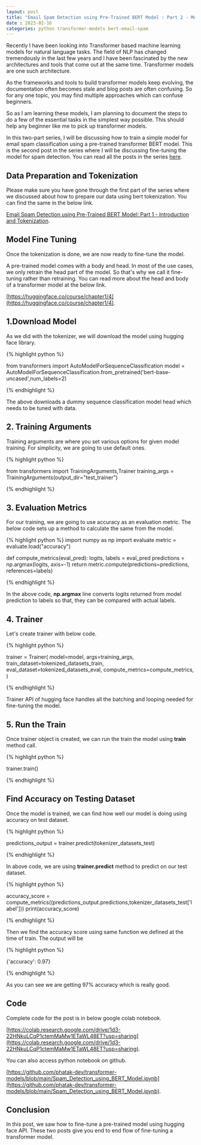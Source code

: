```yaml
---
layout: post
title: "Email Spam Detection using Pre-Trained BERT Model : Part 2 - Model Fine Tuning"
date : 2023-02-16
categories: python transformer-models bert-email-spam
---
```

Recently I have been looking into Transformer based machine learning models for natural language tasks. The field of NLP has changed tremendously in the last few years and I have been fascinated by the new architectures and tools that come out at the same time. Transformer models are one such architecture.

As the frameworks and tools to build transformer models keep evolving, the documentation often becomes stale and blog posts are often confusing. So for any one topic, you may find multiple approaches which can confuse beginners.

So as I am learning these models, I am planning to document the steps to do a few of the essential tasks in the simplest way possible. This should help any beginner like me to pick up transformer models.

In this two-part series, I will be discussing how to train a simple model for email spam classification using a pre-trained transformer BERT model. This is the second post in the series where I will be discussing fine-tuning the model for spam detection. You can read all the posts in the series [here](/categories/bert-email-spam).


## Data Preparation and Tokenization

Please make sure you have gone through the first part of the series where we discussed about how to prepare our data using bert tokenization. You can find the same in the below link.

[Email Spam Detection using Pre-Trained BERT Model: Part 1 - Introduction and Tokenization](/bert-email-spam-1).

## Model Fine Tuning 

Once the tokenization is done, we are now ready to fine-tune the model.

A pre-trained model comes with a body and head. In most of the use cases, we only retrain the head part of the model. So that's why we call it fine-tuning rather than retraining. You can read more about the head and body of a transformer model at the below link.

[https://huggingface.co/course/chapter1/4](https://huggingface.co/course/chapter1/4).

## 1.Download Model

As we did with the tokenizer, we will download the model using hugging face library.  

{% highlight python %}

from transformers import AutoModelForSequenceClassification
model = AutoModelForSequenceClassification.from_pretrained('bert-base-uncased',num_labels=2)

{% endhighlight %}

The above downloads a dummy sequence classification model head which needs to be tuned with data.


## 2. Training Arguments

Training arguments are where you set various options for given model training. For simplicity, we are going to use default ones.

{% highlight python %}

from transformers import TrainingArguments,Trainer
training_args = TrainingArguments(output_dir="test_trainer")

{% endhighlight %}

## 3. Evaluation Metrics

For our training, we are going to use accuracy as an evaluation metric. The below code sets up a method to calculate the same from the model.

{% highlight python %}
import numpy as np
import evaluate
metric = evaluate.load("accuracy")


def compute_metrics(eval_pred):
    logits, labels = eval_pred
    predictions = np.argmax(logits, axis=-1)
    return metric.compute(predictions=predictions, references=labels)

{% endhighlight %}

In the above code, **np.argmax** line converts logits returned from model prediction to labels so that, they can be compared with actual labels.

## 4. Trainer

Let's create trainer with below code.

{% highlight python %}

trainer = Trainer(
    model=model,
    args=training_args,
    train_dataset=tokenized_datasets_train,
    eval_dataset=tokenized_datasets_eval,
    compute_metrics=compute_metrics,
 )
 
{% endhighlight %}

Trainer API of hugging face handles all the batching and looping needed for fine-tuning the model.

## 5. Run the Train

Once trainer object is created, we can run the train the model using **train** method call.

{% highlight python %}

trainer.train()

{% endhighlight %}


## Find Accuracy on Testing Dataset

Once the model is trained, we can find how well our model is doing using accuracy on test dataset.

{% highlight python %}

predictions_output = trainer.predict(tokenizer_datasets_test)

{% endhighlight %}

In above code, we are using **trainer.predict** method to predict on our test dataset.

{% highlight python %}

accuracy_score = compute_metrics((predictions_output.predictions,tokenizer_datasets_test['label']))
print(accuracy_score)

{% endhighlight %}

Then we find the accuracy score using same function we defined at the time of train. The output will be

{% highlight python %}

{'accuracy': 0.97}

{% endhighlight %}

As you can see we are getting 97% accuracy which is really good.

## Code

Complete code for the post is in below google colab notebook.

[https://colab.research.google.com/drive/1d3-22HNkuLCqP1ctemMaMw1ETaWL48ET?usp=sharing](https://colab.research.google.com/drive/1d3-22HNkuLCqP1ctemMaMw1ETaWL48ET?usp=sharing).

You can also access python notebook on github.

[https://github.com/phatak-dev/transformer-models/blob/main/Spam_Detection_using_BERT_Model.ipynb](https://github.com/phatak-dev/transformer-models/blob/main/Spam_Detection_using_BERT_Model.ipynb).

## Conclusion

In this post, we saw how to fine-tune a pre-trained model using hugging face API. These two posts give you end to end flow of fine-tuning a transformer model.
